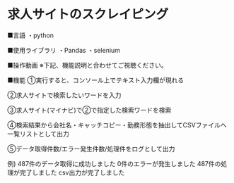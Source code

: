 # 求人サイトのスクレイピング

■言語
・python


■使用ライブラリ
・Pandas
・selenium

■操作動画
※下記、機能説明と合わせてご視聴ください。



■機能
①実行すると、コンソール上でテキスト入力欄が現れる

②求人サイトで検索したいワードを入力

③求人サイト(マイナビ)で②で指定した検索ワードを検索

④検索結果から会社名・キャッチコピー・勤務形態を抽出してCSVファイルへ一覧リストとして出力

⑤データ取得件数/エラー発生件数/処理件をログとして出力

例)
487件のデータ取得に成功しました
0件のエラーが発生しました
487件の処理が完了しました
csv出力が完了しました
